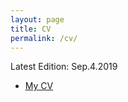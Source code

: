 ```yaml
---
layout: page
title: CV
permalink: /cv/
---
```


Latest Edition: Sep.4.2019

<div style="display:yes">
<ul>
	<li><a href="CV.pdf">My CV</a> </li>
</uL>
</div>
